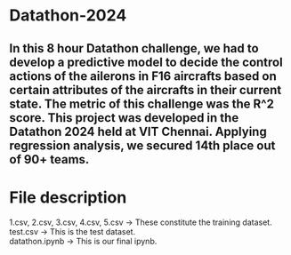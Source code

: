 # Datathon-2024
In this 8 hour Datathon challenge, we had to develop a predictive model to decide the control actions of the ailerons in F16 aircrafts based on certain attributes of the aircrafts in their current state. The metric of this challenge was the R^2 score. This project was developed in the Datathon 2024 held at VIT Chennai. Applying regression analysis, we secured 14th place out of 90+ teams.   
-----------------------------------------------------------------------------------------------------------------------------------------------------------------------------------------------------------------------------------------------------------------------------------------------------------------------
# File description
1.csv, 2.csv, 3.csv, 4.csv, 5.csv -> These constitute the training dataset. <br>
test.csv -> This is the test dataset. <br>
datathon.ipynb -> This is our final ipynb. <br>
